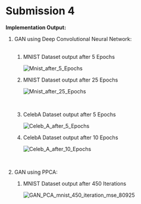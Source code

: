Submission 4
=========

**Implementation Output:**<br>

1. GAN using Deep Convolutional Neural Network:<br><br>

	1. MNIST Dataset output after 5 Epochs

		![Mnist_after_5_Epochs](https://s3.postimg.org/54ytc91yr/Mnist_after_5_Epochs.png)
	
	2. MNIST Dataset output after 25 Epochs
	
		![Mnist_after_25_Epochs](https://s3.postimg.org/mwafqphdf/Mnist_after_25_Epochs.png)
		
		<br>
		
	3. CelebA Dataset output after 5 Epochs

		![Celeb_A_after_5_Epochs](https://s3.postimg.org/lc53sb8z7/Celeb_A_after_5_Epochs.png)
	
	4. CelebA Dataset output after 10 Epochs
	
		![Celeb_A_after_10_Epochs](https://s3.postimg.org/4pnjj8g1f/Celeb_A_after_10_Epochs.png)
	
	<br>
		
2. GAN using PPCA:<br>
		
	1. MNIST Dataset output after 450 Iterations
		
		![GAN_PCA_mnist_450_iteration_mse_80925](https://s3.postimg.org/jmw0k8t9v/GAN_PCA_mnist_450_iteration_mse_80925.png)